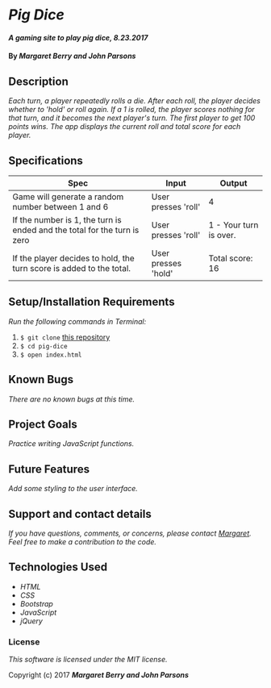 # _Pig Dice_

#### _A gaming site to play pig dice, 8.23.2017_

#### By _**Margaret Berry and John Parsons**_

## Description
_Each turn, a player repeatedly rolls a die. After each roll, the player decides whether to 'hold' or roll again. If a 1 is rolled, the player scores nothing for that turn, and it becomes the next player's turn. The first player to get 100 points wins. The app displays the current roll and total score for each player._

## Specifications
| Spec              | Input | Output |
|-------------------|-------|--------|
| Game will generate a random number between 1 and 6    | User presses 'roll'     | 4      |
| If the number is 1, the turn is ended and the total for the turn is zero   | User presses 'roll'     | 1 - Your turn is over.      |
| If the player decides to hold, the turn score is added to the total.    | User presses 'hold'     | Total score: 16      |

## Setup/Installation Requirements
_Run the following commands in Terminal:_

1. `$ git clone` [this repository](https://github.com/codemargaret/pig-dice.git)
2. `$ cd pig-dice`
3. `$ open index.html`

## Known Bugs
_There are no known bugs at this time._

## Project Goals
_Practice writing JavaScript functions._

## Future Features
_Add some styling to the user interface._

## Support and contact details
_If you have questions, comments, or concerns, please contact [Margaret](codeberry1@gmail.com).  Feel free to make a contribution to the code._

## Technologies Used
* _HTML_
* _CSS_
* _Bootstrap_
* _JavaScript_
* _jQuery_

### License
*This software is licensed under the MIT license.*

Copyright (c) 2017 **_Margaret Berry and John Parsons_**
